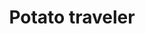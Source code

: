 ---
description: An example site for hugo-theme-gallery. Images from Unsplash.
#lastmod: 2023-07-05
title: Potato traveler
menus:
  main:
    name: Home
    weight: -1
    name: About Me
    weight: -1
# sub-galleries on list pages are sorted by date and weight (descending)
#cascade:
#  build:
#    publishResources: false # do not include full images. Also disable download
---